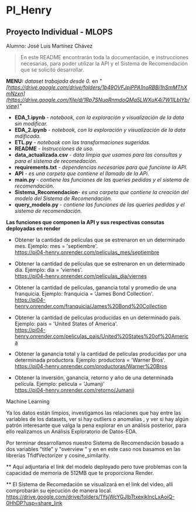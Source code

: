 # PI_Henry

## Proyecto Individual - MLOPS

Alumno: José Luis Martínez Chávez


> En este README encontrarán toda la documentación, e instrucciones necesarias, para poder utilizar la API y 
> el Sistema de Recomendación que se solicitó desarrollar.


**MENU:** 
 _dataset trabajada desde 0._ en _"[https://drive.google.com/drive/folders/1b49OVFJpjPPA1noRBBi1hSmMThXmNzxn](https://drive.google.com/file/d/1Rp7SNuoRnmdoQMa5LWXuK4i7W1ILblYb/view)"_

* **EDA_1.ipynb** - _notebook, con la exploración y visualización de la data sin modificar._
* **EDA_2.ipynb** - _notebook, con la exploración y visualización de la data mdificada._
* **ETL.py** - _notebook con las transformaciones sugeridas._
* **README** - _Instrucciones de uso._
* **data_actualizada.csv** - _data limpia que usamos para las consultas y para el sistema de recomedación._
* **requirements.txt** - _dependencias necesarias para que funcione la API._
* **API** - _es una carpeta que contiene el llamado de la APi._
* **main.py** - _contiene las funciones de las queries pedidas y el sistema de recomendación._
* **Sistema_Recomendacion**- _es una carpeta que contiene la creación del modelo del Sistema de Recomendación._
* **query_modelo.py** - _contiene las funciones de las queries pedidas y el sistema de recomendación._


**Las funciones que componen la API  y sus respectivas consutas deployadas en render**

-  Obtener la cantidad de películas que se estrenaron en un determinado mes.
    Ejemplo: mes = 'septiembre'. <br>
https://pi04-henry.onrender.com/peliculas_mes/septiembre

-  Obtener la cantidad de películas que se estrenaron en un determinado día.
    Ejemplo: dia = 'viernes'. <br>
https://pi04-henry.onrender.com/peliculas_dia/viernes

-  Obtener la cantidad de películas, ganancia total y promedio de una franquicia.
    Ejemplo: franquicia = 'James Bond Collection'. <br>
https://pi04-henry.onrender.com/franquicia/James%20Bond%20Collection

-  Obtener la cantidad de películas producidas en un determinado país.
    Ejemplo: pais = 'United States of America'. <br>
https://pi04-henry.onrender.com/peliculas_pais/United%20States%20of%20America

-  Obtener la ganancia total y la cantidad de películas producidas por una determinada productora.
    Ejemplo: productora = 'Warner Bros'. <br>
https://pi04-henry.onrender.com/productoras/Warner%20Bros

-  Obtener la inversión, ganancia, retorno y año de una determinada película.
    Ejemplo: pelicula = 'Jumanji' <br>
https://pi04-henry.onrender.com/retorno/Jumanji


Machine Learning

Ya los datos están limpios, investigamos las relaciones que hay entre las variables de los datasets, ver si hay outliers o anomalías , y ver si hay algún patrón interesante que valga la pena explorar en un análisis posterior, para ello realizamos un Análisis Exploratorio de Datos-EDA.

Por terminar desarrollamos nuestro Sistema de Recomendación basado a dos variables "title" y "overview " y 
en en este caso nos basamos en las librerías TfidfVectorizer y cosine_similarity.

** Aquí adjuntaria el link del modelo deployado pero tuve problemas con la capacidad de memoria de 512MB que te proporciona Render.

** El Sistema de Recomedación se visualizará en el link del video, allí comprobarán su ejecución de manera local.  
https://drive.google.com/drive/folders/1YsjWcYGJIbTtxexjklncLxAoiQ-0HhDP?usp=share_link

